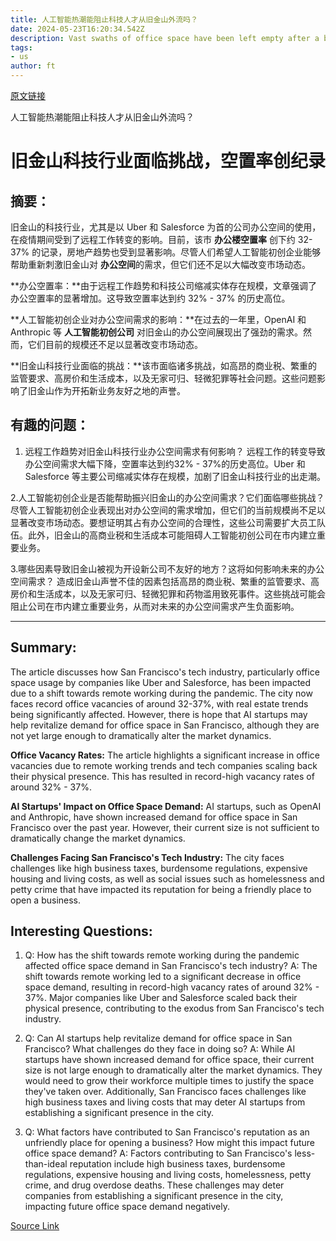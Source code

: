 ```yaml
---
title: 人工智能热潮能阻止科技人才从旧金山外流吗？
date: 2024-05-23T16:20:34.542Z
description: Vast swaths of office space have been left empty after a big shift to remote working
tags: 
- us
author: ft
---
```


[原文链接](https://ft.com/content/6fd65559-f6f2-42bb-bf12-ac9cd35291ba)

人工智能热潮能阻止科技人才从旧金山外流吗？

# 旧金山科技行业面临挑战，空置率创纪录

## 摘要：
旧金山的科技行业，尤其是以 Uber 和 Salesforce 为首的公司办公空间的使用，在疫情期间受到了远程工作转变的影响。目前，该市 **办公楼空置率** 创下约 32-37% 的记录，房地产趋势也受到显著影响。尽管人们希望人工智能初创企业能够帮助重新刺激旧金山对 **办公空间**的需求，但它们还不足以大幅改变市场动态。

**办公空置率：**由于远程工作趋势和科技公司缩减实体存在规模，文章强调了办公空置率的显著增加。这导致空置率达到约 32% - 37% 的历史高位。

**人工智能初创企业对办公空间需求的影响：**在过去的一年里，OpenAI 和 Anthropic 等 **人工智能初创公司** 对旧金山的办公空间展现出了强劲的需求。然而，它们目前的规模还不足以显著改变市场动态。

**旧金山科技行业面临的挑战：**该市面临诸多挑战，如高昂的商业税、繁重的监管要求、高房价和生活成本，以及无家可归、轻微犯罪等社会问题。这些问题影响了旧金山作为开拓新业务友好之地的声誉。
## 有趣的问题：
1. 远程工作趋势对旧金山科技行业办公空间需求有何影响？
   远程工作的转变导致办公空间需求大幅下降，空置率达到约32% - 37%的历史高位。Uber 和 Salesforce 等主要公司缩减实体存在规模，加剧了旧金山科技行业的出走潮。

2.人工智能初创企业是否能帮助振兴旧金山的办公空间需求？它们面临哪些挑战？
   尽管人工智能初创企业表现出对办公空间的需求增加，但它们的当前规模尚不足以显著改变市场动态。要想证明其占有办公空间的合理性，这些公司需要扩大员工队伍。此外，旧金山的高商业税和生活成本可能阻碍人工智能初创公司在市内建立重要业务。

3.哪些因素导致旧金山被视为开设新公司不友好的地方？这将如何影响未来的办公空间需求？
   造成旧金山声誉不佳的因素包括高昂的商业税、繁重的监管要求、高房价和生活成本，以及无家可归、轻微犯罪和药物滥用致死事件。这些挑战可能会阻止公司在市内建立重要业务，从而对未来的办公空间需求产生负面影响。

---

## Summary:
The article discusses how San Francisco's tech industry, particularly office space usage by companies like Uber and Salesforce, has been impacted due to a shift towards remote working during the pandemic. The city now faces record office vacancies of around 32-37%, with real estate trends being significantly affected. However, there is hope that AI startups may help revitalize demand for office space in San Francisco, although they are not yet large enough to dramatically alter the market dynamics.

**Office Vacancy Rates:** The article highlights a significant increase in office vacancies due to remote working trends and tech companies scaling back their physical presence. This has resulted in record-high vacancy rates of around 32% - 37%.

**AI Startups' Impact on Office Space Demand:** AI startups, such as OpenAI and Anthropic, have shown increased demand for office space in San Francisco over the past year. However, their current size is not sufficient to dramatically change the market dynamics.

**Challenges Facing San Francisco's Tech Industry:** The city faces challenges like high business taxes, burdensome regulations, expensive housing and living costs, as well as social issues such as homelessness and petty crime that have impacted its reputation for being a friendly place to open a business.

## Interesting Questions:
1. Q: How has the shift towards remote working during the pandemic affected office space demand in San Francisco's tech industry?
   A: The shift towards remote working led to a significant decrease in office space demand, resulting in record-high vacancy rates of around 32% - 37%. Major companies like Uber and Salesforce scaled back their physical presence, contributing to the exodus from San Francisco's tech industry.

2. Q: Can AI startups help revitalize demand for office space in San Francisco? What challenges do they face in doing so?
   A: While AI startups have shown increased demand for office space, their current size is not large enough to dramatically alter the market dynamics. They would need to grow their workforce multiple times to justify the space they've taken over. Additionally, San Francisco faces challenges like high business taxes and living costs that may deter AI startups from establishing a significant presence in the city.

3. Q: What factors have contributed to San Francisco's reputation as an unfriendly place for opening a business? How might this impact future office space demand?
   A: Factors contributing to San Francisco's less-than-ideal reputation include high business taxes, burdensome regulations, expensive housing and living costs, homelessness, petty crime, and drug overdose deaths. These challenges may deter companies from establishing a significant presence in the city, impacting future office space demand negatively.

[Source Link](https://ft.com/content/6fd65559-f6f2-42bb-bf12-ac9cd35291ba)

